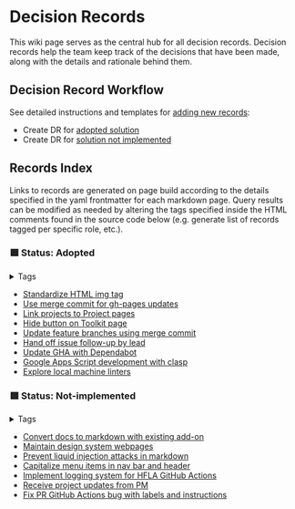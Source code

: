 # Decision Records

This wiki page serves as the central hub for all decision records. Decision records help the team keep track of the decisions that have been made, along with the details and rationale behind them.

## Decision Record Workflow

See detailed instructions and templates for [adding new records](add-new-record.md):

- Create DR for [adopted solution](add-new-record.md#adopted)
- Create DR for [solution not implemented](add-new-record.md#not-implemented)

## Records Index

Links to records are generated on page build according to the  details specified in the yaml frontmatter for each markdown page. Query results can be modified as needed by altering the tags specified inside the HTML comments found in the source code below (e.g. generate list of records tagged per specific role, etc.).

### :green_square: Status: Adopted
<!-- TAGS='adopted' BEGIN -->
<details markdown><summary class="md-tag-summary">Tags</summary>
<p><a href="../../tags/#adopted" class="md-tag">adopted</a></p></details>

- [Standardize HTML img tag](adopted/standardize-html-img-tag.md)
- [Use merge commit for gh-pages updates](adopted/use-merge-commit-for-gh-pages-updates.md)
- [Link projects to Project pages](adopted/link-projects-to-project-pages.md)
- [Hide button on Toolkit page](adopted/hide-button-on-toolkit-page.md)
- [Update feature branches using merge commit](adopted/update-feature-branches-using-merge-commit.md)
- [Hand off issue follow-up by lead](adopted/hand-off-issue-follow-up-by-lead.md)
- [Update GHA with Dependabot](adopted/update-gha-with-dependabot.md)
- [Google Apps Script development with clasp](adopted/google-apps-script-development-with-clasp.md)
- [Explore local machine linters](adopted/explore-local-machine-linters.md)
<!-- TAGS END -->

### :red_square: Status: Not-implemented
<!-- TAGS='not implemented' BEGIN -->
<details markdown><summary class="md-tag-summary">Tags</summary>
<p><a href="../../tags/#not-implemented" class="md-tag">not implemented</a></p></details>

- [Convert docs to markdown with existing add-on](not-implemented/convert-docs-to-markdown-with-existing-add-on.md)
- [Maintain design system webpages](not-implemented/maintain-design-system-webpages.md)
- [Prevent liquid injection attacks in markdown](not-implemented/prevent-liquid-injection-attacks-in-markdown.md)
- [Capitalize menu items in nav bar and header](not-implemented/capitalize-menu-items-in-nav-bar-and-header.md)
- [Implement logging system for HFLA GitHub Actions](not-implemented/implement-logging-system-for-hfla-github-actions.md)
- [Receive project updates from PM](not-implemented/receive-project-updates-from-pm.md)
- [Fix PR GitHub Actions bug with labels and instructions](not-implemented/fix-pr-github-actions-bug-with-labels-and-instructions.md)
<!-- TAGS END -->
